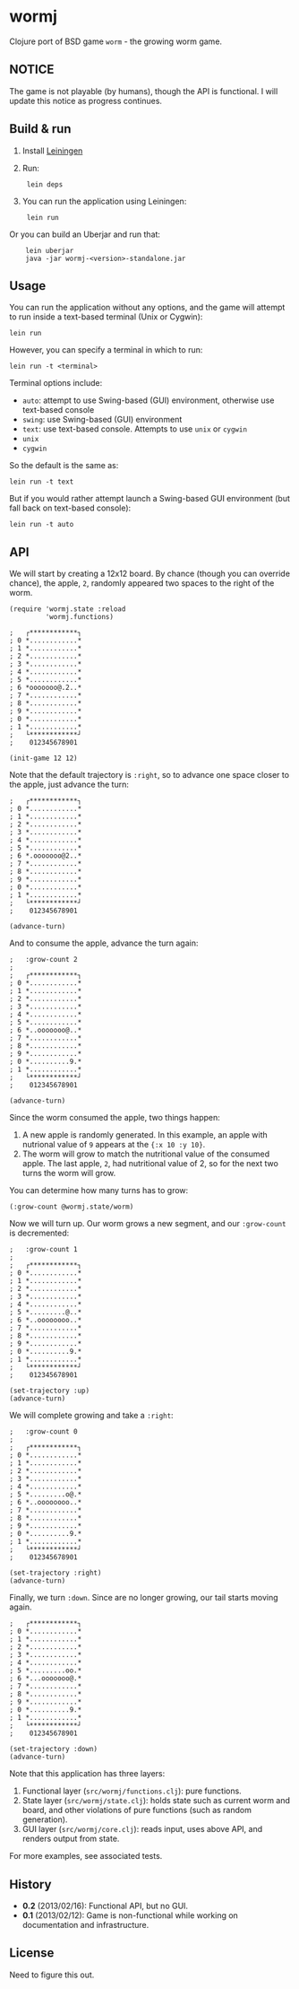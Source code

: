 # wormj

Clojure port of BSD game `worm` - the growing worm game.

## NOTICE

The game is not playable (by humans), though the API is functional. I will update this notice as progress continues.

## Build & run

1. Install [Leiningen](http://leiningen.org/#install)

2. Run:

        lein deps
   
3. You can run the application using Leiningen:

        lein run

  Or you can build an Uberjar and run that:

        lein uberjar
        java -jar wormj-<version>-standalone.jar

## Usage

You can run the application without any options, and the game will attempt to run inside a text-based terminal (Unix or Cygwin):

    lein run

However, you can specify a terminal in which to run:

    lein run -t <terminal>

Terminal options include:
  * `auto`: attempt to use Swing-based (GUI) environment, otherwise use text-based console
  * `swing`: use Swing-based (GUI) environment
  * `text`: use text-based console. Attempts to use `unix` or `cygwin`
  * `unix`
  * `cygwin`

So the default is the same as:

    lein run -t text

But if you would rather attempt launch a Swing-based GUI environment (but fall back on text-based console):

    lein run -t auto

## API

We will start by creating a 12x12 board. By chance (though you can override chance), the apple, `2`, randomly appeared two spaces to the right of the worm.

    (require 'wormj.state :reload 
             'wormj.functions)

    ;   ┌************┐
    ; 0 *............*
    ; 1 *............*
    ; 2 *............*
    ; 3 *............*
    ; 4 *............*
    ; 5 *............*
    ; 6 *ooooooo@.2..*
    ; 7 *............*
    ; 8 *............*
    ; 9 *............*
    ; 0 *............*
    ; 1 *............*
    ;   └************┘
    ;    012345678901

    (init-game 12 12)

Note that the default trajectory is `:right`, so to advance one space closer to the apple, just advance the turn:

    ;   ┌************┐
    ; 0 *............*
    ; 1 *............*
    ; 2 *............*
    ; 3 *............*
    ; 4 *............*
    ; 5 *............*
    ; 6 *.ooooooo@2..*
    ; 7 *............*
    ; 8 *............*
    ; 9 *............*
    ; 0 *............*
    ; 1 *............*
    ;   └************┘
    ;    012345678901

    (advance-turn)

And to consume the apple, advance the turn again:

    ;   :grow-count 2
    ;
    ;   ┌************┐
    ; 0 *............*
    ; 1 *............*
    ; 2 *............*
    ; 3 *............*
    ; 4 *............*
    ; 5 *............*
    ; 6 *..ooooooo@..*
    ; 7 *............*
    ; 8 *............*
    ; 9 *............*
    ; 0 *..........9.*
    ; 1 *............*
    ;   └************┘
    ;    012345678901

    (advance-turn)  

Since the worm consumed the apple, two things happen:
  1. A new apple is randomly generated. In this example, an apple with nutrional value of `9` appears at the `{:x 10 :y 10}`.
  2. The worm will grow to match the nutritional value of the consumed apple. The last apple, `2`, had nutritional value of 2, so for the next two turns the worm will grow.

You can determine how many turns has to grow:

    (:grow-count @wormj.state/worm)

Now we will turn up. Our worm grows a new segment, and our `:grow-count` is decremented:

    ;   :grow-count 1
    ;
    ;   ┌************┐
    ; 0 *............*
    ; 1 *............*
    ; 2 *............*
    ; 3 *............*
    ; 4 *............*
    ; 5 *.........@..*
    ; 6 *..oooooooo..*
    ; 7 *............*
    ; 8 *............*
    ; 9 *............*
    ; 0 *..........9.*
    ; 1 *............*
    ;   └************┘
    ;    012345678901

    (set-trajectory :up)
    (advance-turn)  

We will complete growing and take a `:right`:

    ;   :grow-count 0
    ;
    ;   ┌************┐
    ; 0 *............*
    ; 1 *............*
    ; 2 *............*
    ; 3 *............*
    ; 4 *............*
    ; 5 *.........o@.*
    ; 6 *..oooooooo..*
    ; 7 *............*
    ; 8 *............*
    ; 9 *............*
    ; 0 *..........9.*
    ; 1 *............*
    ;   └************┘
    ;    012345678901

    (set-trajectory :right)
    (advance-turn)  

Finally, we turn `:down`. Since are no longer growing, our tail starts moving again.

    ;   ┌************┐
    ; 0 *............*
    ; 1 *............*
    ; 2 *............*
    ; 3 *............*
    ; 4 *............*
    ; 5 *.........oo.*
    ; 6 *...ooooooo@.*
    ; 7 *............*
    ; 8 *............*
    ; 9 *............*
    ; 0 *..........9.*
    ; 1 *............*
    ;   └************┘
    ;    012345678901

    (set-trajectory :down)
    (advance-turn)  

Note that this application has three layers:
  1. Functional layer (`src/wormj/functions.clj`): pure functions.
  2. State layer (`src/wormj/state.clj`): holds state such as current worm and board, and other violations of pure functions (such as random generation).
  3. GUI layer (`src/wormj/core.clj`): reads input, uses above API, and renders output from state.

For more examples, see associated tests.

## History

  * **0.2** (2013/02/16): Functional API, but no GUI.
  * **0.1** (2013/02/12): Game is non-functional while working on documentation and infrastructure.

## License

Need to figure this out.
